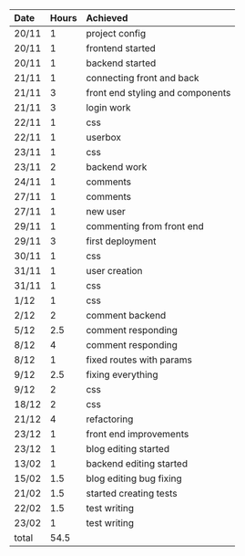 |Date|Hours|Achieved|
|:---|:----|:-------|
|20/11|1|project config|
|20/11|1|frontend started|
|20/11|1|backend started|
|21/11|1|connecting front and back|
|21/11|3|front end styling and components|
|21/11|3|login work|
|22/11|1|css|
|22/11|1|userbox|
|23/11|1|css|
|23/11|2|backend work|
|24/11|1|comments|
|27/11|1|comments|
|27/11|1|new user|
|29/11|1|commenting from front end|
|29/11|3|first deployment|
|30/11|1|css|
|31/11|1|user creation|
|31/11|1|css|
|1/12|1|css|
|2/12|2|comment backend|
|5/12|2.5|comment responding|
|8/12|4|comment responding|
|8/12|1|fixed routes with params|
|9/12|2.5|fixing everything|
|9/12|2|css|
|18/12|2|css|
|21/12|4|refactoring|
|23/12|1|front end improvements|
|23/12|1|blog editing started|
|13/02|1|backend editing started|
|15/02|1.5|blog editing bug fixing|
|21/02|1.5|started creating tests|
|22/02|1.5|test writing|
|23/02|1|test writing|
|total|54.5||
